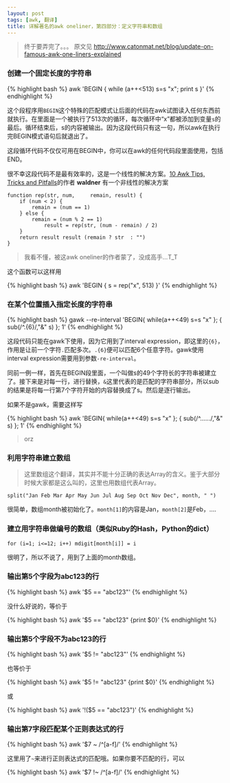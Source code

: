 ```yaml
---
layout: post
tags: [awk, 翻译]
title: 详解著名的awk oneliner，第四部分：定义字符串和数组
---
```


> 终于要弄完了。。。
> 原文见 http://www.catonmat.net/blog/update-on-famous-awk-one-liners-explained

### 创建一个固定长度的字符串

{% highlight bash %}
awk 'BEGIN { while (a++<513) s=s "x"; print s }'
{% endhighlight %}

这个段程序用``BEGIN``这个特殊的匹配模式让后面的代码在awk试图读入任何东西前就执行。在里面是一个被执行了513次的循环，每次循环中“x”都被添加到变量``s``的最后。循环结束后，s的内容被输出。因为这段代码只有这一句，所以awk在执行完BEGIN模式语句后就退出了。

这段循环代码不仅仅可用在BEGIN中，你可以在awk的任何代码段里面使用，包括END。

很不幸这段代码不是最有效率的，这是一个线性的解决方案。[10 Awk Tips, Tricks and Pitfalls](http://www.catonmat.net/blog/ten-awk-tips-tricks-and-pitfalls/)的作者 **waldner** 有一个非线性的解决方案

    function rep(str, num,     remain, result) {
        if (num < 2) {
            remain = (num == 1)
        } else {
            remain = (num % 2 == 1)
                result = rep(str, (num - remain) / 2)
        }
        return result result (remain ? str  : "")
    }

> 我看不懂，被这awk oneliner的作者蒙了，没成高手...T_T

这个函数可以这样用

{% highlight bash %}
awk 'BEGIN { s = rep("x", 513) }'
{% endhighlight %}

### 在某个位置插入指定长度的字符串

{% highlight bash %}
gawk --re-interval 'BEGIN{ while(a++<49) s=s "x" }; { sub(/^.{6}/,"&" s) }; 1'
{% endhighlight %}

这段代码只能在gawk下使用，因为它用到了interval expression，即这里的``{6}``，作用是让前一个字符``.``匹配多次。``.{6}``便可以匹配6个任意字符。gawk使用interval expression需要用到参数``-re-interval``。

同前一例一样，首先在BEGIN段里面，一个叫做s的49个字符长的字符串被建立了。接下来是对每一行，进行替换，``&``这里代表的是匹配的字符串部分，所以sub的结果是将每一行第7个字符开始的内容替换成了s。然后是逐行输出。

如果不是gawk，需要这样写

{% highlight bash %}
awk 'BEGIN{ while(a++<49) s=s "x" }; { sub(/^....../,"&" s) }; 1'
{% endhighlight %} 

> orz

### 利用字符串建立数组

> 这里数组这个翻译，其实并不能十分正确的表达Array的含义。鉴于大部分时候大家都是这么叫的，这里也用数组代表Array。

    split("Jan Feb Mar Apr May Jun Jul Aug Sep Oct Nov Dec", month, " ")

很简单，数组month被初始化了。``month[1]``的内容是Jan，``month[2]``是Feb，....

### 建立用字符串做编号的数组（类似Ruby的Hash，Python的dict）

    for (i=1; i<=12; i++) mdigit[month[i]] = i

很明了，所以不说了，用到了上面的month数组。

### 输出第5个字段为abc123的行

{% highlight bash %}
awk '$5 == "abc123"'
{% endhighlight %}

没什么好说的，等价于

{% highlight bash %}
awk '$5 == "abc123" {print $0}'
{% endhighlight %}

### 输出第5个字段不为abc123的行

{% highlight bash %}
awk '$5 != "abc123"'
{% endhighlight %}

也等价于

{% highlight bash %}
awk '$5 != "abc123" {print $0}'
{% endhighlight %}

或

{% highlight bash %}
awk '!($5 == "abc123")'
{% endhighlight %}

### 输出第7字段匹配某个正则表达式的行

{% highlight bash %}
awk '$7  ~ /^[a-f]/'
{% endhighlight %} 

这里用了``~``来进行正则表达式的匹配哦。如果你要不匹配的行，可以

{% highlight bash %}
awk '$7 !~ /^[a-f]/'
{% endhighlight %} 

